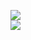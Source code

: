 [![](https://img.shields.io/badge/Made%20With-Github%20Spray-lightgrey.svg?style=for-the-badge&logo=github)](https://github.com/Annihil/github-spray#9980)  
[![](https://i.imgur.com/2DrTn0Z.gif)](https://github.com/Annihil/github-spray)